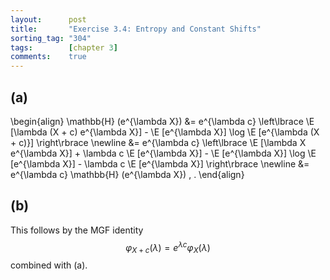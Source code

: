 ```yaml
---
layout:      post
title:       "Exercise 3.4: Entropy and Constant Shifts"
sorting_tag: "304"
tags:        [chapter 3]
comments:    true
---
```


## (a)

\begin{align}
  \mathbb{H} (e^{\lambda X})
  &=
  e^{\lambda c} \left\lbrace
    \E [\lambda (X + c) e^{\lambda X}]
    -
    \E [e^{\lambda X}]
    \log \E [e^{\lambda (X + c)}]
  \right\rbrace
  \newline
  &=
  e^{\lambda c} \left\lbrace
    \E [\lambda X e^{\lambda X}]
    +
    \lambda c \E [e^{\lambda X}]
    -
    \E [e^{\lambda X}]
    \log \E [e^{\lambda X}]
    -
    \lambda c \E [e^{\lambda X}]
  \right\rbrace
  \newline
  &=
  e^{\lambda c} \mathbb{H} (e^{\lambda X})
  \, .
\end{align}

## (b)

This follows by the MGF identity
$$ \varphi_{X + c} (\lambda) = e^{\lambda c} \varphi_X (\lambda) $$ combined
with (a).
